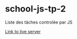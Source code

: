 # school-js-tp-2

Liste des tâches controlée par JS

[Link to live server](https://saddektouati.site/schl/s2-js/tp-2)
